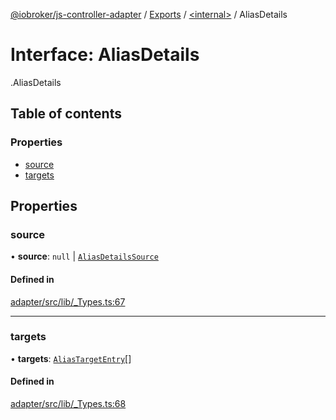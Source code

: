 [@iobroker/js-controller-adapter](../README.md) / [Exports](../modules.md) / [<internal\>](../modules/internal_.md) / AliasDetails

# Interface: AliasDetails

[<internal>](../modules/internal_.md).AliasDetails

## Table of contents

### Properties

- [source](internal_.AliasDetails.md#source)
- [targets](internal_.AliasDetails.md#targets)

## Properties

### source

• **source**: ``null`` \| [`AliasDetailsSource`](internal_.AliasDetailsSource.md)

#### Defined in

[adapter/src/lib/_Types.ts:67](https://github.com/ioBroker/ioBroker.js-controller/blob/16cebeed/packages/adapter/src/lib/_Types.ts#L67)

___

### targets

• **targets**: [`AliasTargetEntry`](internal_.AliasTargetEntry.md)[]

#### Defined in

[adapter/src/lib/_Types.ts:68](https://github.com/ioBroker/ioBroker.js-controller/blob/16cebeed/packages/adapter/src/lib/_Types.ts#L68)
